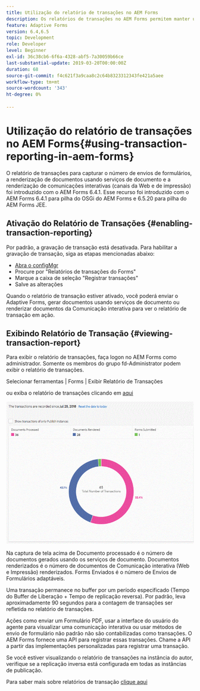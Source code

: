 ```yaml
---
title: Utilização do relatório de transações no AEM Forms
description: Os relatórios de transações no AEM Forms permitem manter uma contagem de todas as transações ocorridas desde uma data especificada na implantação do AEM Forms.
feature: Adaptive Forms
version: 6.4,6.5
topic: Development
role: Developer
level: Beginner
exl-id: 36c38cb6-6f6a-4328-abf5-7a30059b66ce
last-substantial-update: 2019-03-20T00:00:00Z
duration: 68
source-git-commit: f4c621f3a9caa8c2c64b8323312343fe421a5aee
workflow-type: tm+mt
source-wordcount: '343'
ht-degree: 0%

---
```


# Utilização do relatório de transações no AEM Forms{#using-transaction-reporting-in-aem-forms}

O relatório de transações para capturar o número de envios de formulários, a renderização de documentos usando serviços de documento e a renderização de comunicações interativas (canais da Web e de impressão) foi introduzido com o AEM Forms 6.4.1. Esse recurso foi introduzido com o AEM Forms 6.4.1 para pilha do OSGi do AEM Forms e 6.5.20 para pilha do AEM Forms JEE.

## Ativação do Relatório de Transações {#enabling-transaction-reporting}

Por padrão, a gravação de transação está desativada. Para habilitar a gravação de transação, siga as etapas mencionadas abaixo:

* [Abra o configMgr](http://localhost:4502/system/console/configMgr)
* Procure por &quot;Relatórios de transações do Forms&quot;
* Marque a caixa de seleção &quot;Registrar transações&quot;
* Salve as alterações

Quando o relatório de transação estiver ativado, você poderá enviar o Adaptive Forms, gerar documentos usando serviços de documento ou renderizar documentos da Comunicação interativa para ver o relatório de transação em ação.

## Exibindo Relatório de Transação {#viewing-transaction-report}

Para exibir o relatório de transações, faça logon no AEM Forms como administrador. Somente os membros do grupo fd-Administrator podem exibir o relatório de transações.

Selecionar ferramentas | Forms | Exibir Relatório de Transações

ou exiba o relatório de transações clicando em [aqui](http://localhost:4502/mnt/overlay/fd/transaction/gui/content/report.html)

![TransactionReporting](assets/transactionreporting.gif)

Na captura de tela acima de Documento processado é o número de documentos gerados usando os serviços de documento. Documentos renderizados é o número de documentos de Comunicação interativa (Web e Impressão) renderizados. Forms Enviados é o número de Envios de Formulários adaptáveis.

Uma transação permanece no buffer por um período especificado (Tempo do Buffer de Liberação + Tempo de replicação reversa). Por padrão, leva aproximadamente 90 segundos para a contagem de transações ser refletida no relatório de transações.

Ações como enviar um Formulário PDF, usar a interface do usuário do agente para visualizar uma comunicação interativa ou usar métodos de envio de formulário não padrão não são contabilizadas como transações. O AEM Forms fornece uma API para registrar essas transações. Chame a API a partir das implementações personalizadas para registrar uma transação.

Se você estiver visualizando o relatório de transações na instância do autor, verifique se a replicação inversa está configurada em todas as instâncias de publicação.

Para saber mais sobre relatórios de transação [clique aqui](https://helpx.adobe.com/experience-manager/6-4/forms/using/transaction-reports-overview.html)
